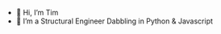 - 👋 Hi, I’m Tim
- 👀 I’m a Structural Engineer Dabbling in Python & Javascript

<!---
timp1990/timp1990 is a ✨ special ✨ repository because its `README.md` (this file) appears on your GitHub profile.
You can click the Preview link to take a look at your changes.
--->
